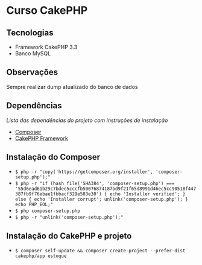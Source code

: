 # Curso CakePHP

## Tecnologias  
* Framework CakePHP 3.3
* Banco MySQL

## Observações  
Sempre realizar dump atualizado do banco de dados 

## Dependências
*Lista das dependências do projeto com instruções de instalação* 

* [Composer](https://getcomposer.org/)
* [CakePHP Framework](https://cakephp.org/)

## Instalação do Composer
* `$ php -r "copy('https://getcomposer.org/installer', 'composer-setup.php');"`
* `$ php -r "if (hash_file('SHA384', 'composer-setup.php') === '55d6ead61b29c7bdee5cccfb50076874187bd9f21f65d8991d46ec5cc90518f447387fb9f76ebae1fbbacf329e583e30') { echo 'Installer verified'; } else { echo 'Installer corrupt'; unlink('composer-setup.php'); } echo PHP_EOL;"`
* `$ php composer-setup.php`
* `$ php -r "unlink('composer-setup.php');"`

## Instalação do CakePHP e projeto
* `$ composer self-update && composer create-project --prefer-dist cakephp/app estoque`
